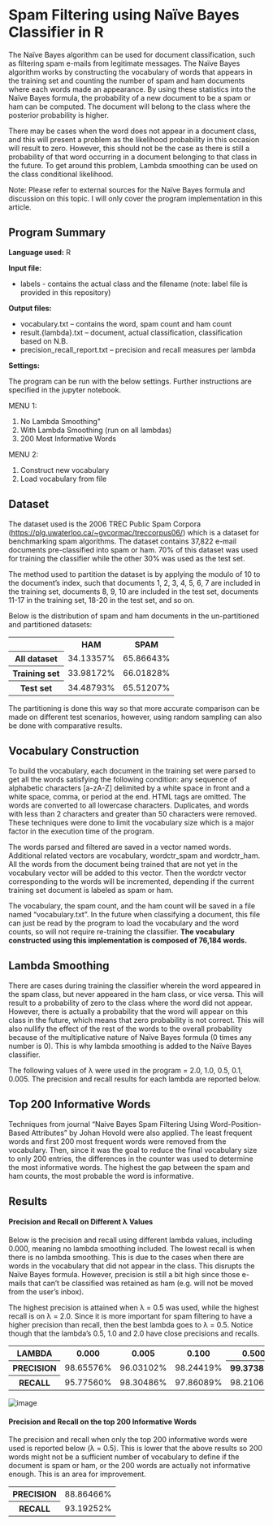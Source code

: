# Spam Filtering using Naïve Bayes Classifier in R

The Naïve Bayes algorithm can be used for document classification, such as filtering spam e-mails from legitimate messages. The Naïve Bayes algorithm works by constructing the vocabulary of words that appears in the training set and counting the number of spam and ham documents where each words made an appearance. By using these statistics into the Naïve Bayes formula, the probability of a new document to be a spam or ham can be computed. The document will belong to the class where the posterior probability is higher.

There may be cases when the word does not appear in a document class, and this will present a problem as the likelihood probability in this occasion will result to zero. However, this should not be the case as there is still a probability of that word occurring in a document belonging to that class in the future. To get around this problem, Lambda smoothing can be used on the class conditional likelihood.

Note: Please refer to external sources for the Naïve Bayes formula and discussion on this topic. I will only cover the program implementation in this article.

<h2> Program Summary </h2>

<b>Language used:</b> R

<b>Input file:</b>
- labels - contains the actual class and the filename (note: label file is provided in this repository)

<b>Output files:</b>
- vocabulary.txt – contains the word, spam count and ham count
- result.{lambda}.txt – document, actual classification, classification based on N.B.
- precision_recall_report.txt – precision and recall measures per lambda

<b>Settings:</b>

The program can be run with the below settings. Further instructions are specified in the jupyter notebook.

MENU 1: 
1. No Lambda Smoothing"
2. With Lambda Smoothing (run on all lambdas)
3. 200 Most Informative Words

MENU 2:
1. Construct new vocabulary
2. Load vocabulary from file

<h2> Dataset </h2>

The dataset used is the 2006 TREC Public Spam Corpora (https://plg.uwaterloo.ca/~gvcormac/treccorpus06/) which is a dataset for benchmarking spam algorithms. The dataset contains 37,822 e-mail documents pre-classified into spam or ham. 70% of this dataset was used for training the classifier while the other 30% was used as the test set.

The method used to partition the dataset is by applying the modulo of 10 to the document’s index, such that documents 1, 2, 3, 4, 5, 6, 7 are included in the training set, documents 8, 9, 10 are included in the test set, documents 11-17 in the training set, 18-20 in the test set, and so on.

Below is the distribution of spam and ham documents in the un-partitioned and partitioned datasets:
<table>
  <tr>
    <th></th>
    <th>HAM</th>
    <th>SPAM</th>
  </tr>
  <tr>
    <th>All dataset</th>
    <td>34.13357%</td>
    <td>65.86643%</td>
  </tr>
  <tr>
    <th>Training set</th>
    <td>33.98172%</td>
    <td>66.01828%</td>
  </tr>
  <tr>
    <th>Test set</th>
    <td>34.48793%</td>
    <td>65.51207%</td>
  </tr>
</table>

The partitioning is done this way so that more accurate comparison can be made on different test scenarios, however, using random sampling can also be done with comparative results.

<h2> Vocabulary Construction </h2>

To build the vocabulary, each document in the training set were parsed to get all the words satisfying the following condition: any sequence of alphabetic characters [a-zA-Z] delimited by a white space in front and a white space, comma, or period at the end. HTML tags are omitted. The words are converted to all lowercase characters. Duplicates, and words with less than 2 characters and greater than 50 characters were removed. These techniques were done to limit the vocabulary size which is a major factor in the execution time of the program. 

The words parsed and filtered are saved in a vector named words. Additional related vectors are vocabulary, wordctr_spam and wordctr_ham. All the words from the document being trained that are not yet in the vocabulary vector will be added to this vector. Then the wordctr vector corresponding to the words will be incremented, depending if the current training set document is labeled as spam or ham.

The vocabulary, the spam count, and the ham count will be saved in a file named “vocabulary.txt”. In the future when classifying a document, this file can just be read by the program to load the vocabulary and the word counts, so will not require re-training the classifier. <b>The vocabulary constructed using this implementation is composed of 76,184 words.</b>

<h2>Lambda Smoothing</h2>

There are cases during training the classifier wherein the word appeared in the spam class, but never appeared in the ham class, or vice versa. This will result to a probability of zero to the class where the word did not appear. However, there is actually a probability that the word will appear on this class in the future, which means that zero probability is not correct. This will also nullify the effect of the rest of the words to the overall probability because of the multiplicative nature of Naïve Bayes formula (0 times any number is 0). This is why lambda smoothing is added to the Naïve Bayes classifier.

The following values of λ were used in the program = 2.0, 1.0, 0.5, 0.1, 0.005. The precision and recall results for each lambda are reported below.

<h2>Top 200 Informative Words</h2>

Techniques from journal “Naive Bayes Spam Filtering Using Word-Position-Based Attributes” by Johan Hovold were also applied. The least frequent words and first 200 most frequent words were removed from the vocabulary. Then, since it was the goal to reduce the final vocabulary size to only 200 entries, the differences in the counter was used to determine the most informative words. The highest the gap between the spam and ham counts, the most probable the word is informative.

<h2>Results</h2>

<h4>Precision and Recall on Different λ Values</h4>

Below is the precision and recall using different lambda values, including 0.000, meaning no lambda smoothing included. The lowest recall is when there is no lambda smoothing. This is due to the cases when there are words in the vocabulary that did not appear in the class. This disrupts the Naïve Bayes formula. However, precision is still a bit high since those e-mails that can’t be classified was retained as ham (e.g. will not be moved from the user’s inbox).

The highest precision is attained when λ = 0.5 was used, while the highest recall is on λ = 2.0. Since it is more important for spam filtering to have a higher precision than recall, then the best lambda goes to λ = 0.5. Notice though that the lambda’s 0.5, 1.0 and 2.0 have close precisions and recalls.

<table>
  <tr>
    <th>LAMBDA</th>
    <th>0.000</th>
    <th>0.005</th>
    <th>0.100</th>
    <th>0.500</th>
    <th>1.000</th>
    <th>2.000</th>
  </tr>
  <tr>
    <th>PRECISION</th>
    <td>98.65576%</td>
    <td>96.03102%</td>
    <td>98.24419%</td>
    <th>99.37381%</th>
    <td>99.30754%</td>
    <td>99.14796%</td>
  </tr>
  <tr>
    <th>RECALL</th>
    <td>95.77560%</td>
    <td>98.30486%</td>
    <td>97.86089%</td>
    <td>98.21068%</td>
    <td>98.39903%</td>
    <th>98.62774%</th>
  </tr>
  </table>

![image](https://user-images.githubusercontent.com/90839613/133879402-a346cd12-8124-4236-94b4-2924d9973adb.png)

<h4>Precision and Recall on the top 200 Informative Words</h4>

The precision and recall when only the top 200 informative words were used is reported below (λ = 0.5). This is lower that the above results so 200 words might
not be a sufficient number of vocabulary to define if the document is spam or ham, or the 200 words are actually not informative enough. This is an area for improvement.

<table>
  <tr>
    <th>PRECISION</th>
  <td>88.86466%</td>
  </tr>
<tr>
  <th>RECALL</th>
  <td>93.19252%</td>
  </tr>
  </table>
